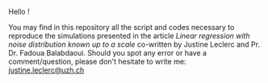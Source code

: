 Hello !

You may find in this repository all the script and codes necessary to reproduce the simulations presented in the article _Linear regression with noise distribution known up to a scale_ co-written by Justine Leclerc and Pr. Dr. Fadoua Balabdaoui.
Should you spot any error or have a comment/question, please don't hesitate to write me: justine.leclerc@uzh.ch
